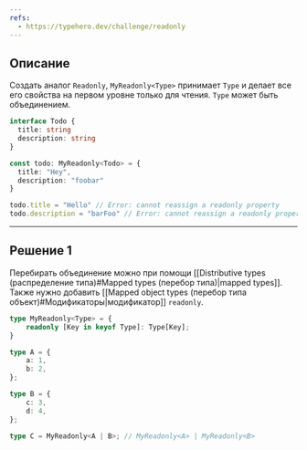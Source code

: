 ```yaml
---
refs:
  - https://typehero.dev/challenge/readonly
---
```

## Описание

Создать аналог `Readonly`, `MyReadonly<Type>` принимает `Type` и делает все его свойства на первом уровне только для чтения. `Type` может быть объединением.

```ts
interface Todo {
  title: string
  description: string
}

const todo: MyReadonly<Todo> = {
  title: "Hey",
  description: "foobar"
}

todo.title = "Hello" // Error: cannot reassign a readonly property
todo.description = "barFoo" // Error: cannot reassign a readonly property
```

---
## Решение 1

Перебирать объединение можно при помощи [[Distributive types (распределение типа)#Mapped types (перебор типа)|mapped types]]. Также нужно добавить [[Mapped object types (перебор типа объект)#Модификаторы|модификатор]] `readonly`.

```ts
type MyReadonly<Type> = {
	readonly [Key in keyof Type]: Type[Key];
}

type A = {
	a: 1,
	b: 2,
};

type B = {
	c: 3,
	d: 4,
};

type C = MyReadonly<A | B>; // MyReadonly<A> | MyReadonly<B>
```